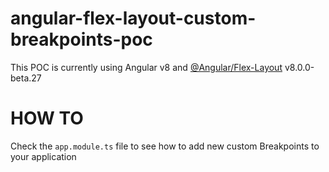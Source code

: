 # angular-flex-layout-custom-breakpoints-poc

This POC is currently using Angular v8 and [@Angular/Flex-Layout](https://github.com/angular/flex-layout/tree/8.0.0-beta.27) v8.0.0-beta.27
# HOW TO
Check the `app.module.ts` file to see how to add new custom Breakpoints to your application
